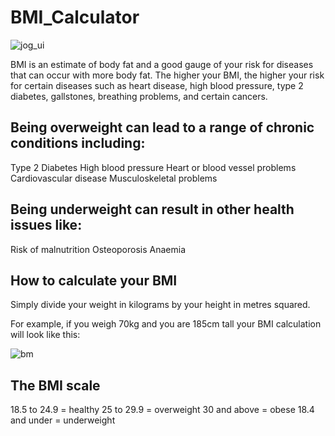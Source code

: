 # BMI_Calculator

![jog_ui](https://github.com/ADITYADAS1999/BMI_Calculator/assets/58718316/73e67f4e-e9df-4710-ae56-97e4d4a92391)



BMI is an estimate of body fat and a good gauge of your risk for diseases that can occur with more body fat. The higher your BMI, the higher your risk for certain diseases such as heart disease, high blood pressure, type 2 diabetes, gallstones, breathing problems, and certain cancers.


## Being overweight can lead to a range of chronic conditions including:

Type 2 Diabetes
High blood pressure
Heart or blood vessel problems
Cardiovascular disease
Musculoskeletal problems


## Being underweight can result in other health issues like:

Risk of malnutrition
Osteoporosis
Anaemia


## How to calculate your BMI

Simply divide your weight in kilograms by your height in metres squared.

For example, if you weigh 70kg and you are 185cm tall your BMI calculation will look like this:


![bm](https://github.com/ADITYADAS1999/BMI_Calculator/assets/58718316/40832a9b-a48e-4a90-83b6-01f3bb33f24c)



## The BMI scale

18.5 to 24.9 = healthy
25 to 29.9 = overweight
30 and above = obese
18.4 and under = underweight



